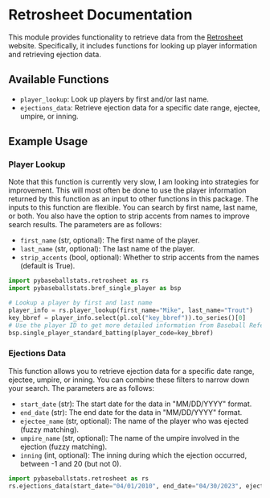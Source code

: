# Retrosheet Documentation

This module provides functionality to retrieve data from the [Retrosheet](https://retrosheet.org/) website. Specifically, it includes functions for looking up player information and retrieving ejection data.

## Available Functions

- `player_lookup`: Look up players by first and/or last name.
- `ejections_data`: Retrieve ejection data for a specific date range, ejectee, umpire, or inning.

## Example Usage

### Player Lookup

Note that this function is currently very slow, I am looking into strategies for improvement. This will most often be done to use the player information returned by this function as an input to other functions in this package. The inputs to this function are flexible. You can search by first name, last name, or both. You also have the option to strip accents from names to improve search results. The parameters are as follows:

- `first_name` (str, optional): The first name of the player.
- `last_name` (str, optional): The last name of the player.
- `strip_accents` (bool, optional): Whether to strip accents from the names (default is True).

```python
import pybaseballstats.retrosheet as rs
import pybaseballstats.bref_single_player as bsp

# Lookup a player by first and last name
player_info = rs.player_lookup(first_name="Mike", last_name="Trout")
key_bbref = player_info.select(pl.col("key_bbref")).to_series()[0]  
# Use the player ID to get more detailed information from Baseball Reference
bsp.single_player_standard_batting(player_code=key_bbref)
```

### Ejections Data

This function allows you to retrieve ejection data for a specific date range, ejectee, umpire, or inning. You can combine these filters to narrow down your search. The parameters are as follows:

- `start_date` (str): The start date for the data in "MM/DD/YYYY" format.
- `end_date` (str): The end date for the data in "MM/DD/YYYY" format.
- `ejectee_name` (str, optional): The name of the player who was ejected (fuzzy matching).
- `umpire_name` (str, optional): The name of the umpire involved in the ejection (fuzzy matching).
- `inning` (int, optional): The inning during which the ejection occurred, between -1 and 20 (but not 0).

```python
import pybaseballstats.retrosheet as rs
rs.ejections_data(start_date="04/01/2010", end_date="04/30/2023", ejectee_name="Harper")
```
